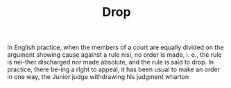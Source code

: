 ---
title: Drop
letter: D
permalink: "/definitions/bld-drop.html"
body: In English practice, when the members of a court are equally divided on the
  argument showing cause against a rule nisi, no order is made, i. e., the rule is
  nei-ther discharged nor made absolute, and the rule is said to drop. In practice,
  there be-ing a rlght to appeal, it has been usual to make an order in one way, the
  Junior judge withdrawing hls judgment wharton
published_at: '2018-07-07'
source: Black's Law Dictionary 2nd Ed (1910)
layout: post
---